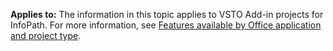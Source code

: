   **Applies to:** The information in this topic applies to VSTO Add\-in projects for InfoPath. For more information, see [Features available by Office application and project type](../../vsto/features-available-by-office-application-and-project-type.md).

  